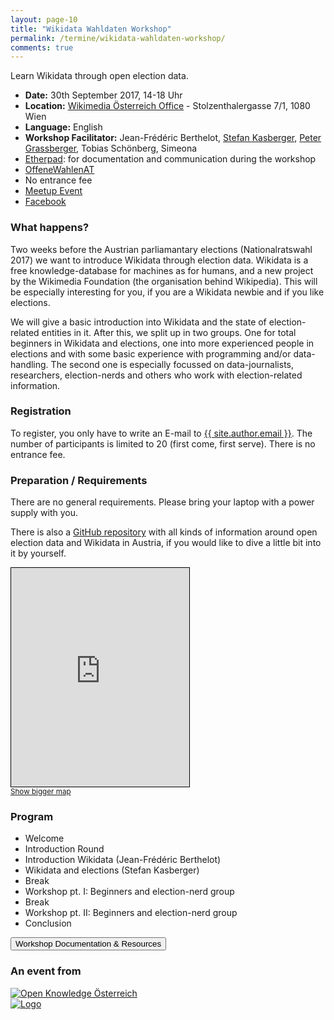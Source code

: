 ```yaml
---
layout: page-10
title: "Wikidata Wahldaten Workshop"
permalink: /termine/wikidata-wahldaten-workshop/
comments: true
---
```


<div class="row col-xs-12 col-md-8">
<p>Learn Wikidata through open election data.</p>

<ul>
<li><strong>Date:</strong> 30th September 2017, 14-18 Uhr</li>
<li><strong>Location:</strong> <a href="https://wikimedia.at/" title="Wikimedia Österreich">Wikimedia Österreich Office</a> - Stolzenthalergasse 7/1, 1080 Wien</li>
<li><strong>Language:</strong> English</li>
<li><strong>Workshop Facilitator:</strong> Jean-Frédéric Berthelot, <a href="http://stefankasberger.eu" title="Website">Stefan Kasberger</a>, <a href="http://petergrassberger.com/" title="Peter Grassberger">Peter Grassberger</a>, Tobias Schönberg, Simeona</li>
<li><a href="http://pad.okfn.org/p/OffeneWahlenAT-Wikidata" title="Etherpad">Etherpad</a>: for documentation and communication during the workshop</li>
<li><a href="https://twitter.com/search?f=tweets&q=%23OffeneWahlenAT&src=typd" title="OffeneWahlenAT"><i class="fa fa-hashtag" aria-hidden="true"></i>OffeneWahlenAT</a></li>
<li>No entrance fee</li>
<li><a href="https://www.meetup.com/de-DE/Open-Knowledge-Oesterreich/events/243093552" title="Meetup">Meetup Event</a></li>
<li><a href="https://www.facebook.com/events/363951670684786/" title="Facebook">Facebook</a></li>
</ul>

<h3>What happens?</h3>
<p>Two weeks before the Austrian parliamantary elections (Nationalratswahl 2017) we want to introduce Wikidata through election data. Wikidata is a free knowledge-database for machines as for humans, and a new project by the Wikimedia Foundation (the organisation behind Wikipedia). This will be especially interesting for you, if you are a Wikidata newbie and if you like elections.</p>

<p>We will give a basic introduction into Wikidata and the state of election-related entities in it. After this, we split up in two groups. One for total beginners in Wikidata and elections, one into more experienced people in elections and with some basic experience with programming and/or data-handling. The second one is especially focussed on data-journalists, researchers, election-nerds and others who work with election-related information.</p>

<h3>Registration</h3>
To register, you only have to write an E-mail to <a href="mailto:{{ site.author.email }}?subject=Wikidata Wahldaten Workshop registration: "><i class="fa fa-envelope" aria-hidden="true"></i> {{ site.author.email }}</a>. The number of participants is limited to 20 (first come, first serve). There is no entrance fee.

<h3>Preparation / Requirements</h3>
There are no general requirements. Please bring your laptop with a power supply with you. 

There is also a <a href="https://github.com/OKFNat/offenewahlen-wikidata" title="Wikidata Repo">GitHub repository</a> with all kinds of information around open election data and Wikidata in Austria, if you would like to dive a little bit into it by yourself.

</div>

<div class="col-xs-12 col-sm-4">
<iframe width="285" height="350" frameborder="0" scrolling="no" marginheight="0" marginwidth="0" src="http://www.openstreetmap.org/export/embed.html?bbox=16.327593326568607%2C48.201508950417534%2C16.355917453765873%2C48.21606612802778&amp;layer=mapnik&amp;marker=48.20878805645797%2C16.341755390167236" style="border: 1px solid black"></iframe><br/><small><a href="http://www.openstreetmap.org/?mlat=48.2088&amp;mlon=16.3418#map=16/48.2088/16.3418">Show bigger map</a></small>

<h3>Program</h3>
<ul>
	<li>Welcome</li>
	<li>Introduction Round</li>
	<li>Introduction Wikidata (Jean-Frédéric Berthelot)</li>
	<li>Wikidata and elections (Stefan Kasberger)</li>
	<li>Break</li>
	<li>Workshop pt. I: Beginners and election-nerd group</li>
	<li>Break</li>
	<li>Workshop pt. II: Beginners and election-nerd group</li>
	<li>Conclusion</li>
</ul>
</div>

<a href="https://github.com/OKFNat/offenewahlen-wikidata/tree/master/events/wikidata-wahldaten-workshop" title="Workshop Documentation & Resources"><button class="button-primary">Workshop Documentation & Resources</button></a>

<div class="partner row col-xs-12">
<h3>An event from</h3>
<div class="col-xs-12 col-sm-6"><a class="logo ok-at" href="http://okfn.at" title="Open Knowledge Österreich"><img class="logo" src="{{ site.staticurl }}logos/logo-ok-at.svg" alt="Open Knowledge Österreich" /></a></div><div class="col-xs-12 col-sm-6"><a class="logo wm-at" title="Wikimedia Österreich" href="https://wikimedia.at/"><img src="{{ site.staticurl }}logos/wm-at_flach.svg" alt="Logo" /></a></div>

</div>

